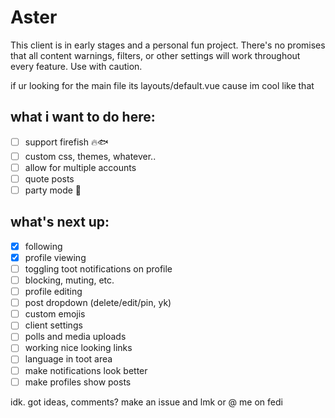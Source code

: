# Aster
This client is in early stages and a personal fun project. There's no promises that all content warnings, filters, or other settings will work throughout every feature. Use with caution.
 
if ur looking for the main file its layouts/default.vue cause im cool like that

## what i want to do here:
- [ ] support firefish 🔥🐟
- [ ] custom css, themes, whatever..
- [ ] allow for multiple accounts
- [ ] quote posts
- [ ] party mode 🎉

## what's next up:
- [x] following
- [x] profile viewing
- [ ] toggling toot notifications on profile
- [ ] blocking, muting, etc.
- [ ] profile editing
- [ ] post dropdown (delete/edit/pin, yk)
- [ ] custom emojis
- [ ] client settings
- [ ] polls and media uploads
- [ ] working nice looking links
- [ ] language in toot area
- [ ] make notifications look better
- [ ] make profiles show posts
 
idk. got ideas, comments? make an issue and lmk or @ me on fedi